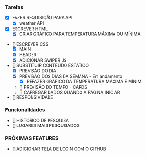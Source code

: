 ### Tarefas
- [x]  FAZER REQUISIÇÃO PARA API
    - [x] weather API
- [x] ESCREVER HTML
    - [x] CRIAR GRÁFICO PARA TEMPERATURA MÁXIMA OU MÍNIMA
- [] ESCREVER CSS
    - [x] MAIN
    - [x] HEADER
    - [x] ADICIONAR SWIPER JS
- [] SUBSTITUIR CONTEÚDO ESTÁTICO
    - [x] PREVISÃO DO DIA
    - [x] PREVISÃO DOS DIAS DA SEMANA - Em andamento
        - [x] REFAZER GRÁFICO DA TEMPERATURA MÁXIMA E MÍNIM
    - [] PREVISÃO DO TEMPO - CARDS  
    - [] CARREGAR DADOS QUANDO A PÁGINA INICIAR
- [] RESPONSIVIDADE
### Funcionalidades
- [] HISTÓRICO DE PESQUISA
- [] LUGARES MAIS PESQUISADOS

### PRÓXIMAS FEATURES
- [] ADICIONAR TELA DE LOGIN COM O GITHUB